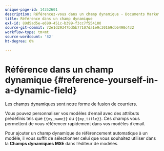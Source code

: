 ```yaml
---
unique-page-id: 14352601
description: Référencez-vous dans un champ dynamique - Documents Marketo - Documentation du produit
title: Référence dans un champ dynamique
exl-id: 89d5ad5e-e699-451c-b399-f3cc7f554100
source-git-commit: 72e1d29347bd5b77107da1e9c30169cb6490c432
workflow-type: tm+mt
source-wordcount: '82'
ht-degree: 0%

---
```


# Référence dans un champ dynamique {#reference-yourself-in-a-dynamic-field}

Les champs dynamiques sont notre forme de fusion de courriers.

Vous pouvez personnaliser vos modèles d’email avec des attributs prédéfinis tels que `{{my_name}}` ou `{{my_title}}`. Ces champs vous permettent de vous référencer rapidement dans vos modèles d’email.

Pour ajouter un champ dynamique de référencement automatique à un modèle, il vous suffit de sélectionner celui que vous souhaitez utiliser dans la **Champs dynamiques MSE** dans l’éditeur de modèles.
